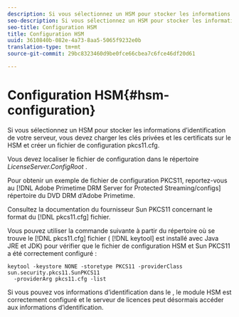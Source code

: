 ```yaml
---
description: Si vous sélectionnez un HSM pour stocker les informations d’identification de votre serveur, vous devez charger les clés privées et les certificats sur le HSM et créer un fichier de configuration pkcs11.cfg.
seo-description: Si vous sélectionnez un HSM pour stocker les informations d’identification de votre serveur, vous devez charger les clés privées et les certificats sur le HSM et créer un fichier de configuration pkcs11.cfg.
seo-title: Configuration HSM
title: Configuration HSM
uuid: 3610840b-082e-4a73-8aa5-5065f9232e0b
translation-type: tm+mt
source-git-commit: 29bc8323460d9be0fce66cbea7c6fce46df20d61

---
```



# Configuration HSM{#hsm-configuration}

Si vous sélectionnez un HSM pour stocker les informations d’identification de votre serveur, vous devez charger les clés privées et les certificats sur le HSM et créer un fichier de configuration pkcs11.cfg.

Vous devez localiser le fichier de configuration dans le répertoire *LicenseServer.ConfigRoot* .

Pour obtenir un exemple de fichier de configuration PKCS11, reportez-vous au [!DNL Adobe Primetime DRM Server for Protected Streaming/configs] répertoire du DVD DRM d’Adobe Primetime.

Consultez la documentation du fournisseur Sun PKCS11 concernant le format du [!DNL pkcs11.cfg] fichier.

Vous pouvez utiliser la commande suivante à partir du répertoire où se trouve le [!DNL pkcs11.cfg] fichier ( [!DNL keytool] est installé avec Java JRE et JDK) pour vérifier que le fichier de configuration HSM et Sun PKCS11 a été correctement configuré :

```
keytool -keystore NONE -storetype PKCS11 -providerClass sun.security.pkcs11.SunPKCS11 
  -providerArg pkcs11.cfg -list
```

Si vous pouvez  vos informations d’identification dans le , le module HSM est correctement configuré et le serveur de licences peut désormais accéder aux informations d’identification.
